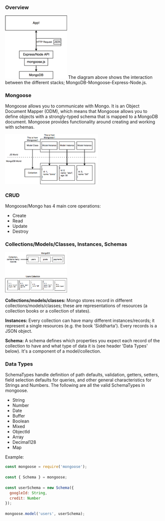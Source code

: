### Overview
<img src="images/mongoDB.png" width="200">
The diagram above shows the interaction between the different stacks; MongoDB-Mongoose-Express-Node.js. 

### Mongoose
Mongoose allows you to communicate with Mongo. It is an Object Document Mapper (ODM), which means that Mongoose allows you to define objects with a strongly-typed schema that is mapped to a MongoDB document. Mongoose provides functionality around creating and working with schemas. 

<img src="images/mongoose.png?" width="300">

### CRUD
Mongoose/Mongo has 4 main core operations:
- Create
- Read
- Update
- Destroy

### Collections/Models/Classes, Instances, Schemas
<img src="images/mongoDB-storeinfo.png" width="200">

**Collections/models/classes:** Mongo stores record in different collections/models/classes; these are representations of resources (a collection books or a collection of states). 

**Instances:** Every collection can have many different instances/records; it represent a single resources (e.g. the book 'Siddharta'). Every records is a JSON object. 

**Schema:** A schema defines which properties you expect each record of the collection to have and what type of data it is (see header 'Data Types' below). It's a component of a model/collection. 

### Data Types
SchemaTypes handle definition of path defaults, validation, getters, setters, field selection defaults for queries, and other general characteristics for Strings and Numbers. The following are all the valid SchemaTypes in mongoose.
- String
- Number
- Date
- Buffer
- Boolean
- Mixed
- ObjectId
- Array
- Decimal128
- Map

Example: 
```js
const mongoose = require('mongoose');

const { Schema } = mongoose;

const userSchema = new Schema({
  googleId: String,
  credit: Number
});

mongoose.model('users', userSchema);
```
